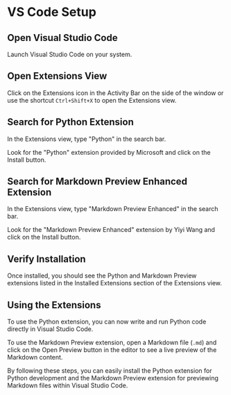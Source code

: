 # VS Code Setup

## Open Visual Studio Code
Launch Visual Studio Code on your system.

## Open Extensions View
Click on the Extensions icon in the Activity Bar on the side of the window or use the shortcut `Ctrl+Shift+X` to open the Extensions view.

## Search for Python Extension
In the Extensions view, type "Python" in the search bar.

Look for the "Python" extension provided by Microsoft and click on the Install button.

## Search for Markdown Preview Enhanced Extension
In the Extensions view, type "Markdown Preview Enhanced" in the search bar.

Look for the "Markdown Preview Enhanced" extension by Yiyi Wang and click on the Install button.

## Verify Installation
Once installed, you should see the Python and Markdown Preview extensions listed in the Installed Extensions section of the Extensions view.

## Using the Extensions
To use the Python extension, you can now write and run Python code directly in Visual Studio Code.

To use the Markdown Preview extension, open a Markdown file (`.md`) and click on the Open Preview button in the editor to see a live preview of the Markdown content.

By following these steps, you can easily install the Python extension for Python development and the Markdown Preview extension for previewing Markdown files within Visual Studio Code.